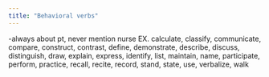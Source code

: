 ```yaml
---
title: "Behavioral verbs"
---
```

-always about pt, never mention nurse
EX. calculate, classify, communicate, compare, construct, contrast, define, demonstrate, describe, discuss, distinguish, draw, explain, express, identify, list, maintain, name, participate, perform, practice, recall, recite, record, stand, state, use, verbalize, walk

